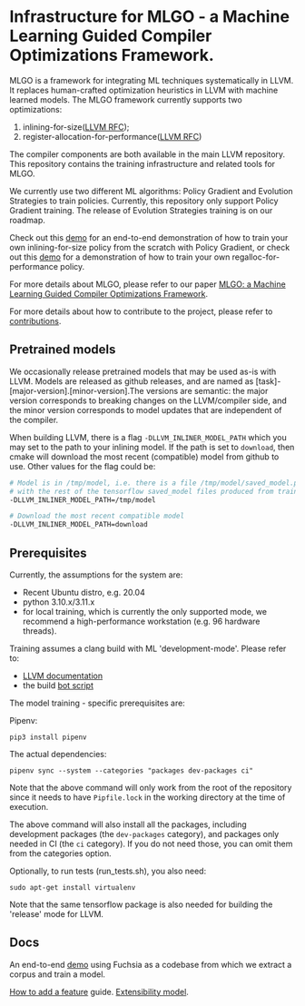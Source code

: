 # Infrastructure for MLGO - a Machine Learning Guided Compiler Optimizations Framework.

MLGO is a framework for integrating ML techniques systematically in LLVM. It
replaces human-crafted optimization heuristics in LLVM with machine learned
models. The MLGO framework currently supports two optimizations:

1.  inlining-for-size([LLVM RFC](https://lists.llvm.org/pipermail/llvm-dev/2020-April/140763.html));
2.  register-allocation-for-performance([LLVM RFC](https://lists.llvm.org/pipermail/llvm-dev/2021-November/153639.html))

The compiler components are both available in the main LLVM repository. This
repository contains the training infrastructure and related tools for MLGO.

We currently use two different ML algorithms: Policy Gradient and Evolution
Strategies to train policies. Currently, this repository only support Policy
Gradient training. The release of Evolution Strategies training is on our
roadmap.

Check out this [demo](docs/inlining-demo/demo.md) for an end-to-end demonstration of how
to train your own inlining-for-size policy from the scratch with Policy
Gradient, or check out this [demo](docs/regalloc-demo/demo.md) for a demonstration of how
to train your own regalloc-for-performance policy.

For more details about MLGO, please refer to our paper
[MLGO: a Machine Learning Guided Compiler Optimizations Framework](https://arxiv.org/abs/2101.04808).

For more details about how to contribute to the project, please refer to
[contributions](docs/contributing.md).

## Pretrained models

We occasionally release pretrained models that may be used as-is with LLVM.
Models are released as github releases, and are named as
[task]-[major-version].[minor-version].The versions are semantic: the major
version corresponds to breaking changes on the LLVM/compiler side, and the minor
version corresponds to model updates that are independent of the compiler.

When building LLVM, there is a flag `-DLLVM_INLINER_MODEL_PATH` which you may
set to the path to your inlining model. If the path is set to `download`, then
cmake will download the most recent (compatible) model from github to use. Other
values for the flag could be:

```sh
# Model is in /tmp/model, i.e. there is a file /tmp/model/saved_model.pb along
# with the rest of the tensorflow saved_model files produced from training.
-DLLVM_INLINER_MODEL_PATH=/tmp/model

# Download the most recent compatible model
-DLLVM_INLINER_MODEL_PATH=download
```

## Prerequisites

Currently, the assumptions for the system are:

*   Recent Ubuntu distro, e.g. 20.04
*   python 3.10.x/3.11.x
*   for local training, which is currently the only supported mode, we recommend
    a high-performance workstation (e.g. 96 hardware threads).

Training assumes a clang build with ML 'development-mode'. Please refer to:

*   [LLVM documentation](https://llvm.org/docs/CMake.html)
*   the build
    [bot script](https://github.com/google/ml-compiler-opt/blob/main/buildbot/buildbot_init.sh)

The model training - specific prerequisites are:

Pipenv:
```shell
pip3 install pipenv
```

The actual dependencies:
```shell
pipenv sync --system --categories "packages dev-packages ci"
```
Note that the above command will only work from the root of the repository
since it needs to have `Pipfile.lock` in the working directory at the time
of execution.

The above command will also install all the packages, including development
packages (the `dev-packages` category), and packages only needed in CI (the
`ci` category). If you do not need those, you can omit them from the categories
option.

Optionally, to run tests (run_tests.sh), you also need:

```shell
sudo apt-get install virtualenv
```

Note that the same tensorflow package is also needed for building the 'release'
mode for LLVM.

## Docs

An end-to-end [demo](docs/inlining-demo/demo.md) using Fuchsia as a codebase from which
we extract a corpus and train a model.

[How to add a feature](docs/adding_features.md) guide.
[Extensibility model](docs/extensibility.md).
